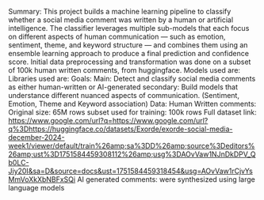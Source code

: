Summary: 
This project builds a machine learning pipeline to classify whether a social media comment was written by a human or artificial intelligence. The classifier leverages multiple sub-models that each focus on different aspects of human communication — such as emotion, sentiment, theme, and keyword structure — and combines them using an ensemble learning approach to produce a final prediction and confidence score. Initial data preprocessing and transformation was done on a subset of 100k human written comments, from huggingface. Models used are:    Libraries used are:
Goals:
Main: Detect and classify social media comments as either human-written or AI-generated
secondary: Build models that understance different nuanced aspects of communication. (Sentiment, Emotion, Theme and Keyword association)
Data:
Human Written comments:
Original size: 65M rows
subset used for training: 100k rows
Full dataset link: https://www.google.com/url?q=https://www.google.com/url?q%3Dhttps://huggingface.co/datasets/Exorde/exorde-social-media-december-2024-week1/viewer/default/train%26amp;sa%3DD%26amp;source%3Deditors%26amp;ust%3D1751584459308112%26amp;usg%3DAOvVaw1NJnDkDPV_Qb0LC-Jiy20I&sa=D&source=docs&ust=1751584459318454&usg=AOvVaw1rCjvYsMmVoXkXbNBFxSQi
AI generated comments: were synthesized using large language models


